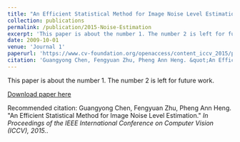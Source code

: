 ```yaml
---
title: "An Efficient Statistical Method for Image Noise Level Estimation."
collection: publications
permalink: /publication/2015-Noise-Estimation
excerpt: 'This paper is about the number 1. The number 2 is left for future work.'
date: 2009-10-01
venue: 'Journal 1'
paperurl: 'https://www.cv-foundation.org/openaccess/content_iccv_2015/papers/Chen_An_Efficient_Statistical_ICCV_2015_paper.pdf'
citation: 'Guangyong Chen, Fengyuan Zhu, Pheng Ann Heng. &quot;An Efficient Statistical Method for Image Noise Level Estimation.&quot; <i>In Proceedings of the IEEE International Conference on Computer Vision (ICCV), 2015.</i>.'
---
```

This paper is about the number 1. The number 2 is left for future work.

[Download paper here](https://www.cv-foundation.org/openaccess/content_iccv_2015/papers/Chen_An_Efficient_Statistical_ICCV_2015_paper.pdf)

Recommended citation: Guangyong Chen, Fengyuan Zhu, Pheng Ann Heng. &quot;An Efficient Statistical Method for Image Noise Level Estimation.&quot; <i>In Proceedings of the IEEE International Conference on Computer Vision (ICCV), 2015.</i>.